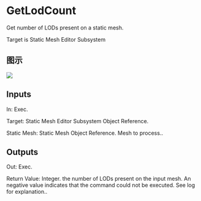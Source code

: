 # GetLodCount

Get number of LODs present on a static mesh.

Target is Static Mesh Editor Subsystem

## 图示

![]($-20221218-21033827.png)

## Inputs

In: Exec.

Target: Static Mesh Editor Subsystem Object Reference.

Static Mesh: Static Mesh Object Reference. Mesh to process..  

## Outputs

Out: Exec.

Return Value: Integer. the number of LODs present on the input mesh. An negative value indicates that the command could not be executed. See log for explanation..

